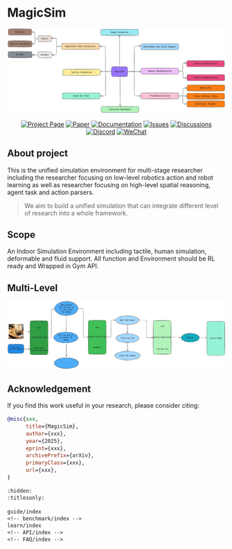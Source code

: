 # MagicSim
![MagicSim](./_static/MetaSim.png)



<p align="center">
  <a href="https://roboverseorg.github.io"><img src="https://img.shields.io/badge/project-page-brightgreen" alt="Project Page"></a>
  <a href="https://arxiv.org/abs/2504.18904"><img src="https://img.shields.io/badge/paper-preprint-red" alt="Paper"></a>
  <a href="https://roboverse.wiki"><img src="https://img.shields.io/badge/doc-page-orange" alt="Documentation"></a>
  <a href="https://github.com/RoboVerseOrg/RoboVerse/issues"><img src="https://img.shields.io/github/issues/RoboVerseOrg/RoboVerse?color=yellow" alt="Issues"></a>
  <a href="https://github.com/RoboVerseOrg/RoboVerse/discussions"><img src="https://img.shields.io/github/discussions/RoboVerseOrg/RoboVerse?color=blueviolet" alt="Discussions"></a>
  <a href="https://discord.gg/6e2CPVnAD3"><img src="https://img.shields.io/discord/1356345436927168552?logo=discord&color=blue" alt="Discord"></a>
  <a href="docs/source/_static/wechat.jpg"><img src="https://img.shields.io/badge/wechat-QR_code-green" alt="WeChat"></a>
</p>

## About project

This is the unified simulation environment for multi-stage researcher including the researcher focusing on low-level robotics action and robot learning as well as researcher focusing on high-level spatial reasoning, agent task and action parsers.

> We aim to build a unified simulation that can integrate different level of research into a whole framework. 

## Scope

An Indoor Simulation Environment including tactile, human simulation, deformable and fluid support. All function and Environment should be RL ready and Wrapped in Gym API.

## Multi-Level
![Multi-Level](./_static/multilevel.png)


<script src="https://cdn.jsdelivr.net/npm/image-map-resizer@1.0.10/js/imageMapResizer.min.js"></script>
<script>
  window.onload = function () {
    imageMapResize();
  };
</script>


## Acknowledgement
If you find this work useful in your research, please consider citing:

```bibtex
@misc{xxx,
      title={MagicSim}, 
      author={xxx},
      year={2025},
      eprint={xxx},
      archivePrefix={arXiv},
      primaryClass={xxx},
      url={xxx}, 
}
```

<!-- ## Table of Contents -->
```{toctree}
:hidden:
:titlesonly:

guide/index
<!-- benchmark/index -->
learn/index
<!-- API/index -->
<!-- FAQ/index -->
```